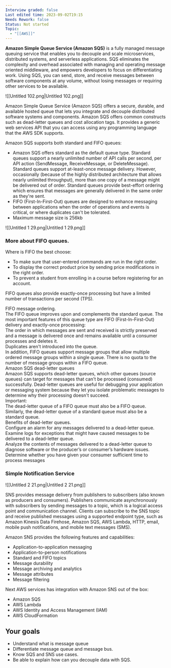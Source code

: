 ```yaml
---
Interview graded: false
Last edited time: 2023-09-02T19:15
Needs Rework: false
Status: Not started
Topic:
  - "[[AWS]]"
---
```

**Amazon Simple Queue Service (Amazon SQS)** is a fully managed message queuing service that enables you to decouple and scale microservices, distributed systems, and serverless applications. SQS eliminates the complexity and overhead associated with managing and operating message oriented middleware, and empowers developers to focus on differentiating work. Using SQS, you can send, store, and receive messages between software components at any volume, without losing messages or requiring other services to be available.

![[Untitled 102.png|Untitled 102.png]]

Amazon Simple Queue Service (Amazon SQS) offers a secure, durable, and available hosted queue that lets you integrate and decouple distributed software systems and components. Amazon SQS offers common constructs such as dead-letter queues and cost allocation tags. It provides a generic web services API that you can access using any programming language that the AWS SDK supports.

  

Amazon SQS supports both standard and FIFO queues:

- Amazon SQS offers standard as the default queue type. Standard queues support a nearly unlimited number of API calls per second, per API action (SendMessage, ReceiveMessage, or DeleteMessage). Standard queues support at-least-once message delivery. However, occasionally (because of the highly distributed architecture that allows nearly unlimited throughput), more than one copy of a message might be delivered out of order. Standard queues provide best-effort ordering which ensures that messages are generally delivered in the same order as they're sent.
- FIFO (First-In-First-Out) queues are designed to enhance messaging between applications when the order of operations and events is critical, or where duplicates can't be tolerated.
- Maximum message size is 256kb

![[Untitled 1 29.png|Untitled 1 29.png]]

### More about FIFO queues.

Where is FIFO the best choose:

- To make sure that user-entered commands are run in the right order.
- To display the correct product price by sending price modifications in the right order.
- To prevent a student from enrolling in a course before registering for an account.

FIFO queues also provide exactly-once processing but have a limited number of transactions per second (TPS).

FIFO message ordering.  
The FIFO queue improves upon and complements the standard queue. The most important features of this queue type are FIFO (First-In-First-Out) delivery and exactly-once processing:  
The order in which messages are sent and received is strictly preserved and a message is delivered once and remains available until a consumer processes and deletes it.  
Duplicates aren't introduced into the queue.  
In addition, FIFO queues support message groups that allow multiple ordered message groups within a single queue. There is no quota to the number of message groups within a FIFO queue.  
Amazon SQS dead-letter queues  
Amazon SQS supports dead-letter queues, which other queues (source queues) can target for messages that can't be processed (consumed) successfully. Dead-letter queues are useful for debugging your application or messaging system because they let you isolate problematic messages to determine why their processing doesn't succeed.  
Important:  
The dead-letter queue of a FIFO queue must also be a FIFO queue. Similarly, the dead-letter queue of a standard queue must also be a standard queue.  
Benefits of dead-letter queues.  
Configure an alarm for any messages delivered to a dead-letter queue.  
Examine logs for exceptions that might have caused messages to be delivered to a dead-letter queue.  
Analyze the contents of messages delivered to a dead-letter queue to diagnose software or the producer’s or consumer’s hardware issues.  
Determine whether you have given your consumer sufficient time to process messages  

### **Simple Notification Service**

![[Untitled 2 21.png|Untitled 2 21.png]]

SNS provides message delivery from publishers to subscribers (also known as producers and consumers). Publishers communicate asynchronously with subscribers by sending messages to a topic, which is a logical access point and communication channel. Clients can subscribe to the SNS topic and receive published messages using a supported endpoint type, such as Amazon Kinesis Data Firehose, Amazon SQS, AWS Lambda, HTTP, email, mobile push notifications, and mobile text messages (SMS).

Amazon SNS provides the following features and capabilities:

- Application-to-application messaging
- Application-to-person notifications
- Standard and FIFO topics
- Message durability
- Message archiving and analytics
- Message attributes
- Message filtering

Next AWS services has integration with Amazon SNS out of the box:

- Amazon SQS
- AWS Lambda
- AWS Identity and Access Management (IAM)
- AWS CloudFormation

## Your goals

- Understand what is message queue
- Differentiate message queue and message bus.
- Know SQS and SNS use cases.
- Be able to explain how can you decouple data with SQS.